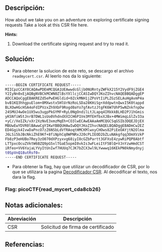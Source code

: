## Descripción:
How about we take you on an adventure on exploring certificate signing requests Take a look at this CSR file here.


**Hints:**
1. Download the certificate signing request and try to read it.

## Solución:
- Para obtener la solucion de este reto, se descargo el archivo `readmycert.csr`. Al leerlo nos da lo siguiente:

```bash
-----BEGIN CERTIFICATE REQUEST-----
MIICpzCCAY8CAQAwPDEmMCQGA1UEAwwdcGljb0NURntyZWFkX215Y2VydF9jZGE4
Y2IyNn0xEjAQBgNVBCkMCWN0ZlBsYXllcjCCASIwDQYJKoZIhvcNAQEBBQADggEP
ADCCAQoCggEBAKREZd5ePwEHGldid+0ZckMNH1jZPoVtIiPLZGzSELAuHgAvmP4a
bvB1KQ3hhgpuElom+8MXwstx5HlUrNzRoLSDa28KHiSg+XddpwtnQwxI5K0tappd
BLXOwHGcHSA4oFdIPVzxZh9XbF9Rogd0aYo7gfAvtzJtgFK6W7UhP5wNZnkfnpDw
24SMUJ4wOe1UX5wu3ugpPkGYMF+RyL0NgOndilLtJLapq4IRkkkBLHD2PJ1hGmis
yKSNfiWStJnrB7DWL1sUo0VhdndXXICH6P1Ve3MfEHfbxXJBx+4MWimqLGlZv33a
+yC//XeIZk/xXr2XzNvE3xmzMqEh+CO3lwECAwEAAaAmMCQGCSqGSIb3DQEJDjEX
MBUwEwYDVR0lBAwwCgYIKwYBBQUHAwIwDQYJKoZIhvcNAQELBQADggEBADmCw2EZ
ED4Ggik4IvwDaPncO7zZ6NSbLdVfRAoqtHMCKMlwxyCHOws82PiEeOAYjtN2Olma
J6LSi5bJBcNkiZhE9Kf+8fiNphCq0WPNRxJ20cPLIEOD2bZLuNAkgfqq3OmXVzkP
Fb8zP3eHUBo7Rey3zO070dXPzyxvg68iyI8cGZbPartt3GFXsE4zywRiPQP8Abtf
LTTpxcOcuZVktW6BZQ9pG5xlTGaE5opmI0vkIs3wFLeiItF5BlQ+VJnYzwHmdCST
iRfeo+VV6YajaLYVyItUnIwf7HUUq7CJK7bZCX3wl9LYwwwq16KEkPN0kNmydnyj
t0SpVnQ18utRsf0=
-----END CERTIFICATE REQUEST-----

```

- Para obtener la flag, hay que utilizar un decodificador de CSR, por lo que se utilizara la pagina [Decodificador CSR](https://es.rakko.tools/tools/42/). Al decodificar el texto, nos dara la flag. 
### Flag: picoCTF{read_mycert_cda8cb26}

## Notas adicionales:

| Abreviación | Descripción |
| --- | --- |
| CSR | Solicitud de firma de certificado |

## Referencias: